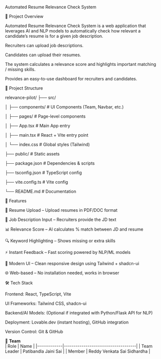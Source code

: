 Automated Resume Relevance Check System


📌 Project Overview

Automated Resume Relevance Check System is a web application that leverages AI and NLP models to automatically check how relevant a candidate’s resume is for a given job description.

Recruiters can upload job descriptions.

Candidates can upload their resumes.

The system calculates a relevance score and highlights important matching / missing skills.

Provides an easy-to-use dashboard for recruiters and candidates.

📁 Project Structure 

relevance-pilot/
├── src/

│   ├── components/        # UI Components (Team, Navbar, etc.)

│   ├── pages/             # Page-level components

│   ├── App.tsx            # Main App entry

│   ├── main.tsx           # React + Vite entry point

│   └── index.css           # Global styles (Tailwind)

├── public/                # Static assets

├── package.json           # Dependencies & scripts

├── tsconfig.json          # TypeScript config

├── vite.config.ts         # Vite config

└── README.md              # Documentation


🚀 Features

📂 Resume Upload – Upload resumes in PDF/DOC format

📝 Job Description Input – Recruiters provide the JD text

📊 Relevance Score – AI calculates % match between JD and resume

🔍 Keyword Highlighting – Shows missing or extra skills

⚡ Instant Feedback – Fast scoring powered by NLP/ML models

🎨 Modern UI – Clean responsive design using Tailwind + shadcn-ui

🌐 Web-based – No installation needed, works in browser

🛠 Tech Stack

Frontend: React, TypeScript, Vite

UI Frameworks: Tailwind CSS, shadcn-ui

Backend/AI Models: (Optional if integrated with Python/Flask API for NLP)

Deployment: Lovable.dev (instant hosting), GitHub integration

Version Control: Git & GitHub

👥 **Team**  
| Role        | Name                                |
|-------------|-------------------------------------|
| Team Leader | Patibandla Jaini Sai                |
| Member      | Reddy Venkata Sai Sidhardha         |
